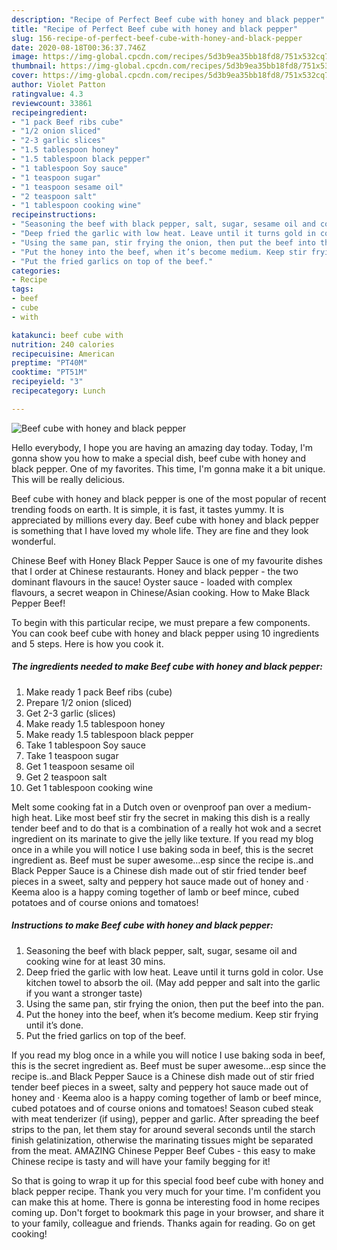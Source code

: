 ```yaml
---
description: "Recipe of Perfect Beef cube with honey and black pepper"
title: "Recipe of Perfect Beef cube with honey and black pepper"
slug: 156-recipe-of-perfect-beef-cube-with-honey-and-black-pepper
date: 2020-08-18T00:36:37.746Z
image: https://img-global.cpcdn.com/recipes/5d3b9ea35bb18fd8/751x532cq70/beef-cube-with-honey-and-black-pepper-recipe-main-photo.jpg
thumbnail: https://img-global.cpcdn.com/recipes/5d3b9ea35bb18fd8/751x532cq70/beef-cube-with-honey-and-black-pepper-recipe-main-photo.jpg
cover: https://img-global.cpcdn.com/recipes/5d3b9ea35bb18fd8/751x532cq70/beef-cube-with-honey-and-black-pepper-recipe-main-photo.jpg
author: Violet Patton
ratingvalue: 4.3
reviewcount: 33861
recipeingredient:
- "1 pack Beef ribs cube"
- "1/2 onion sliced"
- "2-3 garlic slices"
- "1.5 tablespoon honey"
- "1.5 tablespoon black pepper"
- "1 tablespoon Soy sauce"
- "1 teaspoon sugar"
- "1 teaspoon sesame oil"
- "2 teaspoon salt"
- "1 tablespoon cooking wine"
recipeinstructions:
- "Seasoning the beef with black pepper, salt, sugar, sesame oil and cooking wine for at least 30 mins."
- "Deep fried the garlic with low heat. Leave until it turns gold in color. Use kitchen towel to absorb the oil. (May add pepper and salt into the garlic if you want a stronger taste)"
- "Using the same pan, stir frying the onion, then put the beef into the pan."
- "Put the honey into the beef, when it’s become medium. Keep stir frying until it’s done."
- "Put the fried garlics on top of the beef."
categories:
- Recipe
tags:
- beef
- cube
- with

katakunci: beef cube with 
nutrition: 240 calories
recipecuisine: American
preptime: "PT40M"
cooktime: "PT51M"
recipeyield: "3"
recipecategory: Lunch

---
```



![Beef cube with honey and black pepper](https://img-global.cpcdn.com/recipes/5d3b9ea35bb18fd8/751x532cq70/beef-cube-with-honey-and-black-pepper-recipe-main-photo.jpg)

Hello everybody, I hope you are having an amazing day today. Today, I'm gonna show you how to make a special dish, beef cube with honey and black pepper. One of my favorites. This time, I'm gonna make it a bit unique. This will be really delicious.

Beef cube with honey and black pepper is one of the most popular of recent trending foods on earth. It is simple, it is fast, it tastes yummy. It is appreciated by millions every day. Beef cube with honey and black pepper is something that I have loved my whole life. They are fine and they look wonderful.

Chinese Beef with Honey Black Pepper Sauce is one of my favourite dishes that I order at Chinese restaurants. Honey and black pepper - the two dominant flavours in the sauce! Oyster sauce - loaded with complex flavours, a secret weapon in Chinese/Asian cooking. How to Make Black Pepper Beef!


To begin with this particular recipe, we must prepare a few components. You can cook beef cube with honey and black pepper using 10 ingredients and 5 steps. Here is how you cook it.

<!--inarticleads1-->

##### The ingredients needed to make Beef cube with honey and black pepper:

1. Make ready 1 pack Beef ribs (cube)
1. Prepare 1/2 onion (sliced)
1. Get 2-3 garlic (slices)
1. Make ready 1.5 tablespoon honey
1. Make ready 1.5 tablespoon black pepper
1. Take 1 tablespoon Soy sauce
1. Take 1 teaspoon sugar
1. Get 1 teaspoon sesame oil
1. Get 2 teaspoon salt
1. Get 1 tablespoon cooking wine


Melt some cooking fat in a Dutch oven or ovenproof pan over a medium-high heat. Like most beef stir fry the secret in making this dish is a really tender beef and to do that is a combination of a really hot wok and a secret ingredient on its marinate to give the jelly like texture. If you read my blog once in a while you will notice I use baking soda in beef, this is the secret ingredient as. Beef must be super awesome…esp since the recipe is..and Black Pepper Sauce is a Chinese dish made out of stir fried tender beef pieces in a sweet, salty and peppery hot sauce made out of honey and · Keema aloo is a happy coming together of lamb or beef mince, cubed potatoes and of course onions and tomatoes! 

<!--inarticleads2-->

##### Instructions to make Beef cube with honey and black pepper:

1. Seasoning the beef with black pepper, salt, sugar, sesame oil and cooking wine for at least 30 mins.
1. Deep fried the garlic with low heat. Leave until it turns gold in color. Use kitchen towel to absorb the oil. (May add pepper and salt into the garlic if you want a stronger taste)
1. Using the same pan, stir frying the onion, then put the beef into the pan.
1. Put the honey into the beef, when it’s become medium. Keep stir frying until it’s done.
1. Put the fried garlics on top of the beef.


If you read my blog once in a while you will notice I use baking soda in beef, this is the secret ingredient as. Beef must be super awesome…esp since the recipe is..and Black Pepper Sauce is a Chinese dish made out of stir fried tender beef pieces in a sweet, salty and peppery hot sauce made out of honey and · Keema aloo is a happy coming together of lamb or beef mince, cubed potatoes and of course onions and tomatoes! Season cubed steak with meat tenderizer (if using), pepper and garlic. After spreading the beef strips to the pan, let them stay for around several seconds until the starch finish gelatinization, otherwise the marinating tissues might be separated from the meat. AMAZING Chinese Pepper Beef Cubes - this easy to make Chinese recipe is tasty and will have your family begging for it! 

So that is going to wrap it up for this special food beef cube with honey and black pepper recipe. Thank you very much for your time. I'm confident you can make this at home. There is gonna be interesting food in home recipes coming up. Don't forget to bookmark this page in your browser, and share it to your family, colleague and friends. Thanks again for reading. Go on get cooking!
